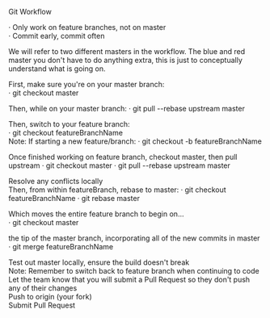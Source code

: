 Git Workflow        
        
· Only work on feature branches, not on master        
· Commit early, commit often        
         
We will refer to two different masters in the workflow. The blue and red master you don't have to do anything extra, this is just to conceptually understand what is going on.        
        
First, make sure you're on your master branch:  
  · git checkout master
        
Then, while on your master branch: 
  · git pull --rebase upstream master 
        
Then, switch to your feature branch:      
  · git checkout featureBranchName  
Note: If starting a new feature/branch:
  · git checkout -b featureBranchName 
              
Once finished working on feature branch, checkout master, then pull upstream 
  · git checkout master
  · git pull --rebase upstream master              
        
Resolve any conflicts locally       
Then, from within featureBranch, rebase to master:
  · git checkout featureBranchName
  · git rebase master
        
Which moves the entire feature branch to begin on...        
  · git checkout master

the tip of the master branch, incorporating all of the new commits in master        
  · git merge featureBranchName
        
Test out master locally, ensure the build doesn't break       
Note: Remember to switch back to feature branch when continuing to code       
Let the team know that you will submit a Pull Request so they don't push any of their changes       
Push to origin (your fork)        
Submit Pull Request       
